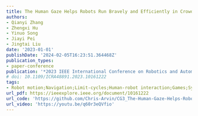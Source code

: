 ```yaml
---
title: The Human Gaze Helps Robots Run Bravely and Efficiently in Crowds
authors:
- Qianyi Zhang
- Zhengxi Hu
- Yinuo Song
- Jiayi Pei
- Jingtai Liu
date: '2023-01-01'
publishDate: '2024-02-05T16:23:51.364468Z'
publication_types:
- paper-conference
publication: '*2023 IEEE International Conference on Robotics and Automation (ICRA)*'
# doi: 10.1109/ICRA48891.2023.10161222
tags:
- Robot motion;Navigation;Limit-cycles;Human-robot interaction;Games;System recovery;Safety
url_pdf: https://ieeexplore.ieee.org/document/10161222
url_code: 'https://github.com/Chris-Arvin/CG3_The-Human-Gaze-Helps-Robots-Run-Bravely-and-Efficiently-in-Crowds'
url_video: 'https://youtu.be/q60r3eQVfio'
---
```

